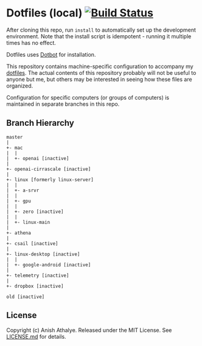 # Dotfiles (local) [![Build Status](https://github.com/anishathalye/dotfiles-local/actions/workflows/ci.yml/badge.svg)](https://github.com/anishathalye/dotfiles-local/actions/workflows/ci.yml)

After cloning this repo, run `install` to automatically set up the development
environment. Note that the install script is idempotent - running it multiple
times has no effect.

Dotfiles uses [Dotbot][dotbot] for installation.

This repository contains machine-specific configuration to accompany my
[dotfiles][dotfiles]. The actual contents of this repository probably will not
be useful to anyone but me, but others may be interested in seeing how these
files are organized.

Configuration for specific computers (or groups of computers) is maintained in
separate branches in this repo.

Branch Hierarchy
----------------

```
master
|
+- mac
|  |
|  +- openai [inactive]
|
+- openai-cirrascale [inactive]
|
+- linux [formerly linux-server]
|  |
|  +- a-srvr
|  |
|  +- gpu
|  |
|  +- zero [inactive]
|  |
|  +- linux-main
|
+- athena
|
+- csail [inactive]
|
+- linux-desktop [inactive]
|  |
|  +- google-android [inactive]
|
+- telemetry [inactive]
|
+- dropbox [inactive]

old [inactive]
```

License
-------

Copyright (c) Anish Athalye. Released under the MIT License. See
[LICENSE.md][license] for details.

[dotbot]: https://github.com/anishathalye/dotbot
[dotfiles]: https://github.com/anishathalye/dotfiles
[license]: LICENSE.md
